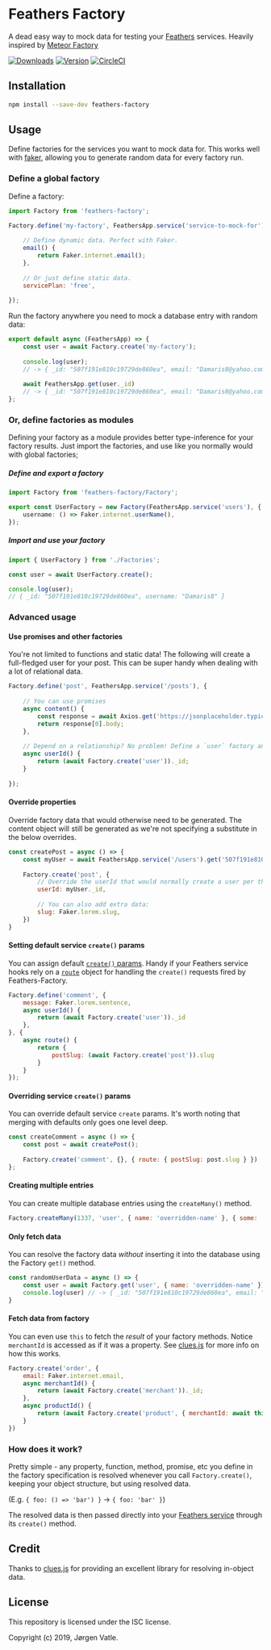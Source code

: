 # Feathers Factory
A dead easy way to mock data for testing your [Feathers](https://feathersjs.com/) services. Heavily inspired by 
[Meteor Factory](https://github.com/versolearning/meteor-factory)

[![Downloads](https://img.shields.io/npm/dt/feathers-factory.svg)](https://www.npmjs.com/package/feathers-factory)
[![Version](https://img.shields.io/npm/v/feathers-factory.svg)](https://www.npmjs.com/package/feathers-factory)
[![CircleCI](https://circleci.com/gh/JorgenVatle/feathers-factory.svg?style=svg)](https://circleci.com/gh/JorgenVatle/feathers-factory)

## Installation
```bash
npm install --save-dev feathers-factory
```

## Usage
Define factories for the services you want to mock data for. This works well with 
[faker](https://www.npmjs.com/package/faker), allowing you to generate random data for every factory run.

### Define a global factory
Define a factory:
```js
import Factory from 'feathers-factory';

Factory.define('my-factory', FeathersApp.service('service-to-mock-for'), {
    
    // Define dynamic data. Perfect with Faker.
    email() {
        return Faker.internet.email();
    },
    
    // Or just define static data.
    servicePlan: 'free',
    
});
```

Run the factory anywhere you need to mock a database entry with random data:
```js
export default async (FeathersApp) => {
    const user = await Factory.create('my-factory');
    
    console.log(user); 
    // -> { _id: "507f191e810c19729de860ea", email: "Damaris8@yahoo.com", servicePlan: "free" }
    
    await FeathersApp.get(user._id)
    // -> { _id: "507f191e810c19729de860ea", email: "Damaris8@yahoo.com", servicePlan: "free" }
};
```

### Or, define factories as modules
Defining your factory as a module provides better type-inference for your factory results. Just import the factories,
and use like you normally would with global factories;

##### Define and export a factory
```ts
import Factory from 'feathers-factory/Factory';

export const UserFactory = new Factory(FeathersApp.service('users'), {
    username: () => Faker.internet.userName(),
});
```

##### Import and use your factory
```ts
import { UserFactory } from './Factories';

const user = await UserFactory.create();

console.log(user);
// { _id: "507f191e810c19729de860ea", username: "Damaris8" }
```


### Advanced usage

#### Use promises and other factories
You're not limited to functions and static data! The following will create a full-fledged user for your post.
This can be super handy when dealing with a lot of relational data.
```js
Factory.define('post', FeathersApp.service('/posts'), {
    
    // You can use promises
    async content() {
        const response = await Axios.get('https://jsonplaceholder.typicode.com/posts');
        return response[0].body;
    },
    
    // Depend on a relationship? No problem! Define a `user` factory and:
    async userId() {
        return (await Factory.create('user'))._id;
    }
    
});
```

#### Override properties
Override factory data that would otherwise need to be generated. The content object will still be generated as we're
not specifying a substitute in the below overrides.
```js
const createPost = async () => {
    const myUser = await FeathersApp.service('/users').get('507f191e810c19729de860ea');
    
    Factory.create('post', {
        // Override the userId that would normally create a user per the example above.
        userId: myUser._id,
        
        // You can also add extra data:
        slug: Faker.lorem.slug,
    })
}
```

#### Setting default service `create()` params
You can assign default [`create()` params](https://docs.feathersjs.com/api/services#createdata-params). Handy if your Feathers service hooks rely on a [`route`](https://docs.feathersjs.com/api/hooks.html#contextparams) object for handling the `create()` requests fired by Feathers-Factory.
```js
Factory.define('comment', {
    message: Faker.lorem.sentence,
    async userId() {
        return (await Factory.create('user'))._id
    },
}, {
    async route() {
        return {
            postSlug: (await Factory.create('post')).slug
        }
    }
});
```

#### Overriding service `create()` params
You can override default service `create` params. It's worth noting that merging with defaults only goes one level deep.
```js
const createComment = async () => {
    const post = await createPost();
    
    Factory.create('comment', {}, { route: { postSlug: post.slug } })
};
```

#### Creating multiple entries
You can create multiple database entries using the `createMany()` method.
```js
Factory.createMany(1337, 'user', { name: 'overridden-name' }, { some: 'params' })
```

#### Only fetch data
You can resolve the factory data _without_ inserting it into the database using the Factory `get()` method.
```js
const randomUserData = async () => {
    const user = await Factory.get('user', { name: 'overridden-name' });
    console.log(user) // -> { _id: "507f191e810c19729de860ea", email: "steve@example.com", name: "overridden-name" }
}
```

#### Fetch data from factory
You can even use `this` to fetch the _result_ of your factory methods. Notice `merchantId` is accessed as if it was a 
property. See [clues.js](https://www.npmjs.com/package/clues) for more info on how this works.
```js
Factory.create('order', {
    email: Faker.internet.email,
    async merchantId() {
        return (await Factory.create('merchant'))._id;
    },
    async productId() {
        return (await Factory.create('product', { merchantId: await this.merchantId }))
    } 
})
``` 


### How does it work?
Pretty simple - any property, function, method, promise, etc you define in the factory specification is resolved
whenever you call `Factory.create()`, keeping your object structure, but using resolved data.

(E.g. `{ foo: () => 'bar') }` -> `{ foo: 'bar' }`)

The resolved data is then passed directly into your 
[Feathers service](https://crow.docs.feathersjs.com/guides/basics/services.html#service-methods) through its 
`create()` method.

## Credit
Thanks to [clues.js](https://www.npmjs.com/package/clues) for providing an excellent library for resolving in-object data.

## License
This repository is licensed under the ISC license.

Copyright (c) 2019, Jørgen Vatle.
